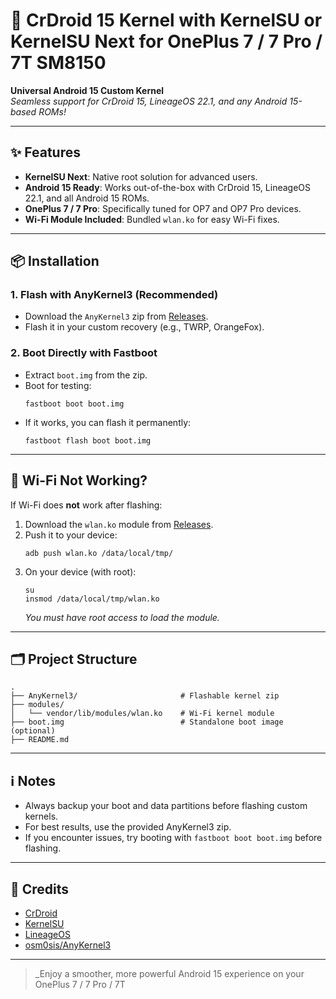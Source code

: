 
# 🚀 CrDroid 15 Kernel with KernelSU or KernelSU Next for OnePlus 7 / 7 Pro / 7T SM8150

**Universal Android 15 Custom Kernel**  
_Seamless support for CrDroid 15, LineageOS 22.1, and any Android 15-based ROMs!_

---

## ✨ Features

- **KernelSU Next**: Native root solution for advanced users.
- **Android 15 Ready**: Works out-of-the-box with CrDroid 15, LineageOS 22.1, and all Android 15 ROMs.
- **OnePlus 7 / 7 Pro**: Specifically tuned for OP7 and OP7 Pro devices.
- **Wi-Fi Module Included**: Bundled `wlan.ko` for easy Wi-Fi fixes.

---

## 📦 Installation

### 1. Flash with AnyKernel3 (Recommended)

- Download the `AnyKernel3` zip from [Releases](./releases).
- Flash it in your custom recovery (e.g., TWRP, OrangeFox).

### 2. Boot Directly with Fastboot

- Extract `boot.img` from the zip.
- Boot for testing:
  ```
  fastboot boot boot.img
  ```
- If it works, you can flash it permanently:
  ```
  fastboot flash boot boot.img
  ```

---

## 📶 Wi-Fi Not Working?

If Wi-Fi does **not** work after flashing:

1. Download the `wlan.ko` module from [Releases](./releases).
2. Push it to your device:
   ```
   adb push wlan.ko /data/local/tmp/
   ```
3. On your device (with root):
   ```
   su
   insmod /data/local/tmp/wlan.ko
   ```
   _You must have root access to load the module._

---

## 🗂️ Project Structure

```
.
├── AnyKernel3/                       # Flashable kernel zip
├── modules/
│   └── vendor/lib/modules/wlan.ko    # Wi-Fi kernel module
├── boot.img                          # Standalone boot image (optional)
├── README.md
```

---

## ℹ️ Notes

- Always backup your boot and data partitions before flashing custom kernels.
- For best results, use the provided AnyKernel3 zip.
- If you encounter issues, try booting with `fastboot boot boot.img` before flashing.

---

## 🤝 Credits

- [CrDroid](https://crdroid.net/)
- [KernelSU](https://github.com/tiann/KernelSU)
- [LineageOS](https://lineageos.org/)
- [osm0sis/AnyKernel3](https://github.com/osm0sis/AnyKernel3)

---

> _Enjoy a smoother, more powerful Android 15 experience on your OnePlus 7 / 7 Pro / 7T
